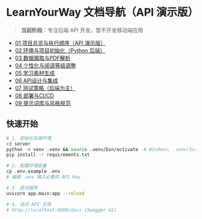 # LearnYourWay 文档导航（API 演示版）

> **当前阶段**：专注后端 API 开发，暂不开发移动端应用

- [01 项目总览与执行顺序（API 演示版）](01_项目总览与执行顺序.md)
- [02 环境与项目初始化（Python 后端）](02_环境与项目初始化.md)
- [03 数据摄取与PDF解析](03_数据摄取与PDF解析.md)
- [04 个性化与阅读等级调整](04_个性化与阅读等级调整.md)
- [05 学习素材生成](05_学习素材生成.md)
- [06 API设计与集成](06_API设计与集成.md)
- [07 测试策略（后端为主）](07_移动端应用与测试.md)
- [08 部署与CI/CD](08_部署与CI_CD.md)
- [09 提示词库与风格规范](09_提示词库与风格规范.md)

## 快速开始

```bash
# 1. 初始化后端环境
cd server
python -m venv .venv && source .venv/bin/activate  # Windows: .venv\Scripts\activate
pip install -r requirements.txt

# 2. 配置环境变量
cp .env.example .env
# 编辑 .env 填入必要的 API Key

# 3. 启动服务
uvicorn app.main:app --reload

# 4. 访问 API 文档
# http://localhost:8000/docs (Swagger UI)
```